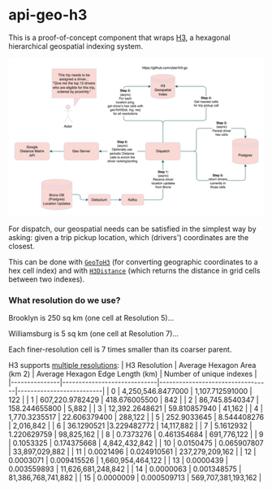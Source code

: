 # api-geo-h3

This is a proof-of-concept component that wraps [H3](https://h3geo.org/),
a hexagonal hierarchical geospatial indexing system.

<img src="./dispatch.png" />

For dispatch, our geospatial needs can be satisfied in the simplest way by
asking: given a trip pickup location, which (drivers') coordinates are the
closest.

This can be done with [`GeoToH3`](https://h3geo.org/docs/api/indexing/#geotoh3)
(for converting geographic coordinates to a hex cell index) and with
[`H3Distance`](https://h3geo.org/docs/api/traversal#h3distance) (which returns
the distance in grid cells between two indexes).

### What resolution do we use?

Brooklyn is 250 sq km (one cell at Resolution 5)...

Williamsburg is 5 sq km (one cell at Resolution 7)...

Each finer-resolution cell is 7 times smaller than its coarser parent.

H3 supports [multiple resolutions](https://h3geo.org/docs/core-library/restable):
| H3 Resolution | Average Hexagon Area (km 2) | Average Hexagon Edge Length (km) | Number of unique indexes |
|---------------|-----------------------------|----------------------------------|--------------------------|
| 0 | 4,250,546.8477000 | 1,107.712591000 | 122 |
| 1 | 607,220.9782429 | 418.676005500 | 842 |
| 2 | 86,745.8540347 | 158.244655800 | 5,882 |
| 3 | 12,392.2648621 | 59.810857940 | 41,162 |
| 4 | 1,770.3235517 | 22.606379400 | 288,122 |
| 5 | 252.9033645 | 8.544408276 | 2,016,842 |
| 6 | 36.1290521 |3.229482772 | 14,117,882 |
| 7 | 5.1612932 | 1.220629759 | 98,825,162 |
| 8 | 0.7373276 | 0.461354684 | 691,776,122 |
| 9 | 0.1053325 | 0.174375668 | 4,842,432,842 |
| 10 | 0.0150475 | 0.065907807 | 33,897,029,882 |
| 11 | 0.0021496 | 0.024910561 | 237,279,209,162 |
| 12 | 0.0003071 | 0.009415526 | 1,660,954,464,122 |
| 13 | 0.0000439 | 0.003559893 | 11,626,681,248,842 |
| 14 | 0.0000063 | 0.001348575 | 81,386,768,741,882 |
| 15 | 0.0000009 | 0.000509713 | 569,707,381,193,162 |